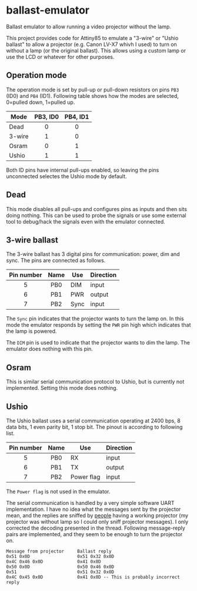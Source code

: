 # ballast-emulator
Ballast emulator to allow running a video projector without the lamp.

This project provides code for Attiny85 to emulate a "3-wire" or "Ushio ballast" to allow a 
projector (e.g. Canon LV-X7 whivh I used) to turn on without a lamp (or the original ballast).
This allows using a custom lamp or use the LCD or whatever for other purposes.

## Operation mode
The operation mode is set by pull-up or pull-down resistors on pins `PB3` (ID0) and `PB4` (ID1). 
Following table shows how the modes are selected, 0=pulled down, 1=pulled up.

| Mode   | PB3, ID0 | PB4, ID1 |
| ------ |:--------:| :-------:|
| Dead   | 0        | 0        |
| 3-wire | 1        | 0        |
| Osram  | 0        | 1        |
| Ushio  | 1        | 1        |

Both ID pins have internal pull-ups enabled, so leaving the pins unconnected selectes the Ushio mode by default.

## Dead
This mode disables all pull-ups and configures pins as inputs and then sits doing nothing. 
This can be used to probe the signals or use some external tool to debug/hack the signals 
even with the emulator connected.

## 3-wire ballast
The 3-wire ballast has 3 digital pins for communication: power, dim and sync. The pins are connected as follows.

| Pin number | Name | Use | Direction |
| :--------: | :---: | --- | --------- |
| 5 | PB0 | DIM |input |
| 6 | PB1 | PWR | output |
| 7 | PB2 | Sync | input |
 
 The `Sync` pin indicates that the projector wants to turn the lamp on. In this mode the emulator responds 
 by setting the `PWR` pin high which indicates that the lamp is powered.
 
 The `DIM` pin is used to indicate that the projector wants to dim the lamp. The emulator does nothing with this pin.
 
 
## Osram
This is similar serial communication protocol to Ushio, but is currently not implemented. Setting this mode does nothing.

## Ushio
The Ushio ballast uses a serial communication operating at 2400 bps, 8 data bits, 1 even parity bit, 1 stop bit. The pinout is according to following list.

| Pin number | Name | Use | Direction |
| :--------: | :---: | --- | --------- |
| 5 | PB0 | RX |input |
| 6 | PB1 | TX | output |
| 7 | PB2 | Power flag | input |

The `Power flag` is not used in the emulator.

The serial communication is handled by a very simple software UART implementation. I have no idea what the messages sent by the projector mean, and the replies are sniffed by [people](http://www.eevblog.com/forum/beginners/video-projector-ballast-bypass-help/) having a working projector (my projector was without lamp so I could only sniff projector messages). I only corrected the decoding presented in the thread. Following message-reply pairs are implemented, and they seem to be enough to turn the projector on.
```
Message from projector     Ballast reply
0x51 0x0D                  0x51 0x32 0x0D
0x4C 0x46 0x0D             0x41 0x0D
0x50 0x0D                  0x50 0x46 0x0D
0x51                       0x51 0x32 0x0D
0x4C 0x45 0x0D             0x41 0x0D -- This is probably incorrect reply
```
